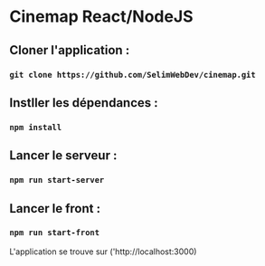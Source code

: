 # Cinemap React/NodeJS

## Cloner l'application :

### `git clone https://github.com/SelimWebDev/cinemap.git`

## Instller les dépendances :

### `npm install`

## Lancer le serveur :

### `npm run start-server`

## Lancer le front :

### `npm run start-front`

L'application se trouve sur ('http://localhost:3000)

